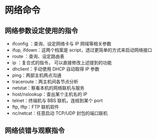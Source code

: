 #   网络命令

##  网络参数设定使用的指令
-   ifconfig ：查询、设定网络卡与 IP 网域等相关参数
-   ifup, ifdown：这两个档案是 script，透过更简单的方式来启动网络接口
-   route ：查询、设定路由表
-   ip ：复合式的指令， 可以直接修改上述提到的功能
-   dhclient：手动使用 DHCP 自动取得 IP 参数
-   ping：两部主机两点沟通
-   traceroute：两主机间各节点分析
-   netstat：察看本机的网络联机与服务
-   host/nslookup：查出某个主机名的 IP
-   telnet：终端机与 BBS 联机，连结到某个 port
-   ftp, lftp：FTP 联机软件
-   nc/netcat：任意启动 TCP/UDP 封包的端口联机

##  网络侦错与观察指令








